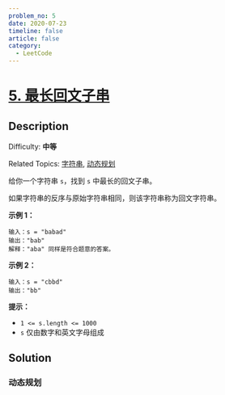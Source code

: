 ```yaml
---
problem_no: 5
date: 2020-07-23
timeline: false
article: false
category:
  - LeetCode
---
```


# [5\. 最长回文子串](https://leetcode.cn/problems/longest-palindromic-substring/)

## Description

Difficulty: **中等**

Related Topics: [字符串](https://leetcode.cn/tag/string/), [动态规划](https://leetcode.cn/tag/dynamic-programming/)

给你一个字符串 `s`，找到 `s` 中最长的回文子串。

如果字符串的反序与原始字符串相同，则该字符串称为回文字符串。

**示例 1：**

```
输入：s = "babad"
输出："bab"
解释："aba" 同样是符合题意的答案。
```

**示例 2：**

```
输入：s = "cbbd"
输出："bb"
```

**提示：**

*   `1 <= s.length <= 1000`
*   `s` 仅由数字和英文字母组成


## Solution

### 动态规划

